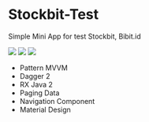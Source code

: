 # Stockbit-Test
Simple Mini App for test Stockbit, Bibit.id

![](https://i.postimg.cc/4xPSF0bj/Screenshot-20210101-193505-2.png)
![](https://i.postimg.cc/cJdFRBpT/Screenshot-20210101-193509-1.png)
![](https://i.postimg.cc/BQG7Z3md/Screenshot-20210101-193458-2.png)

- Pattern MVVM
- Dagger 2
- RX Java 2
- Paging Data
- Navigation Component
- Material Design
